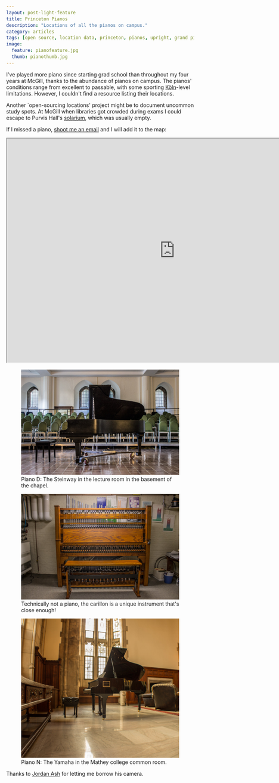 ```yaml
---
layout: post-light-feature
title: Princeton Pianos
description: "Locations of all the pianos on campus."
category: articles
tags: [open source, location data, princeton, pianos, upright, grand piano, baby grand, carillon, princeton pianos]
image:
  feature: pianofeature.jpg
  thumb: pianothumb.jpg
---
```


I've played more piano since starting grad school than throughout my four years at McGill, thanks to the abundance of pianos on campus. The pianos' conditions range from excellent to passable, with some sporting [Köln](http://en.wikipedia.org/wiki/The_K%C3%B6ln_Concert#The_K.C3.B6ln_concert)-level limitations. However, I couldn't find a resource listing their locations.

Another `open-sourcing locations' project might be to document uncommon study spots. At McGill when libraries got crowded during exams I could escape to Purvis Hall's [solarium](https://www.google.com/maps?ll=45.50447900000001%2C-73.58179800000002&cbp=%2C70.62%2C%2C2%2C-4.739998&layer=c&panoid=tTI0x7ujrMYKWjVhRAd7lw&spn=0.18000000000000788%2C0.30000000000001953&output=classic&cbll=45.504479%2C-73.581798), which was usually empty.

If I missed a piano, [shoot me an email](mailto:altosaar@princeton.edu) and I will add it to the map:

<iframe src="https://mapsengine.google.com/map/embed?mid=zZ0UKQQpeAC0.kCaCPXTnIEOo" width="900" height="600"></iframe>

<figure>
	<img src="images/pianochapel.jpg">
	<figcaption>Piano D: The Steinway in the lecture room in the basement of the chapel.</figcaption>
</figure>

<figure>
	<img src="images/carillon.jpg">
	<figcaption>Technically not a piano, the carillon is a unique instrument that's close enough!</figcaption>
</figure>

<figure>
	<img src="images/pianomaddy.jpg">
	<figcaption>Piano N: The Yamaha in the Mathey college common room.</figcaption>
</figure>

Thanks to [Jordan Ash](http://eden.rutgers.edu/~jordash/) for letting me borrow his camera. 